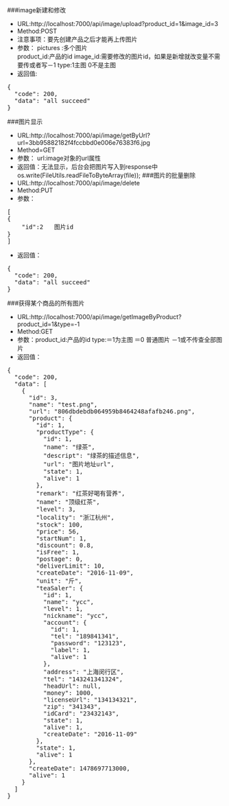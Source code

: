 ###image新建和修改
* URL:http://localhost:7000/api/image/upload?product_id=1&image_id=3
*  Method:POST
* 注意事项：要先创建产品之后才能再上传图片
* 参数：
  pictures :多个图片   
  product_id:产品的id 
  image_id:需要修改的图片id，如果是新增就改变量不需要传或者写－1
  type:1主图  0不是主图   
* 返回值:
 <pre>{
  "code": 200,
  "data": "all succeed"
}
</pre>

###图片显示
* URL:http://localhost:7000/api/image/getByUrl?url=3bb95882182f4fccbbd0e006e76383f6.jpg
* Method=GET
* 参数：
  url:image对象的url属性
* 返回值：无法显示，后台会把图片写入到response中
  os.write(FileUtils.readFileToByteArray(file));
###图片的批量删除
* URL:http://localhost:7000/api/image/delete
* Method:PUT
* 参数：
 <pre>
[
{
    "id":2   图片id
}
]</pre>
* 返回值：
 <pre>
{
  "code": 200,
  "data": "all succeed"
}
</pre>
  
###获得某个商品的所有图片
* URL:http://localhost:7000/api/image/getImageByProduct?product_id=1&type=-1
* Method:GET
* 参数：product_id:产品的id
type:＝1为主图 ＝0 普通图片 －1或不传查全部图片
* 返回值：
 <pre>
{
  "code": 200,
  "data": [
    {
      "id": 3,
      "name": "test.png",
      "url": "806dbdebdb064959b8464248afafb246.png",
      "product": {
        "id": 1,
        "productType": {
          "id": 1,
          "name": "绿茶",
          "descript": "绿茶的描述信息",
          "url": "图片地址url",
          "state": 1,
          "alive": 1
        },
        "remark": "红茶好喝有营养",
        "name": "顶级红茶",
        "level": 3,
        "locality": "浙江杭州",
        "stock": 100,
        "price": 56,
        "startNum": 1,
        "discount": 0.8,
        "isFree": 1,
        "postage": 0,
        "deliverLimit": 10,
        "createDate": "2016-11-09",
        "unit": "斤",
        "teaSaler": {
          "id": 1,
          "name": "ycc",
          "level": 1,
          "nickname": "ycc",
          "account": {
            "id": 1,
            "tel": "189841341",
            "password": "123123",
            "label": 1,
            "alive": 1
          },
          "address": "上海闵行区",
          "tel": "143241341324",
          "headUrl": null,
          "money": 1000,
          "licenseUrl": "134134321",
          "zip": "341343",
          "idCard": "23432143",
          "state": 1,
          "alive": 1,
          "createDate": "2016-11-09"
        },
        "state": 1,
        "alive": 1
      },
      "createDate": 1478697713000,
      "alive": 1
    }
  ]
}
</pre>

